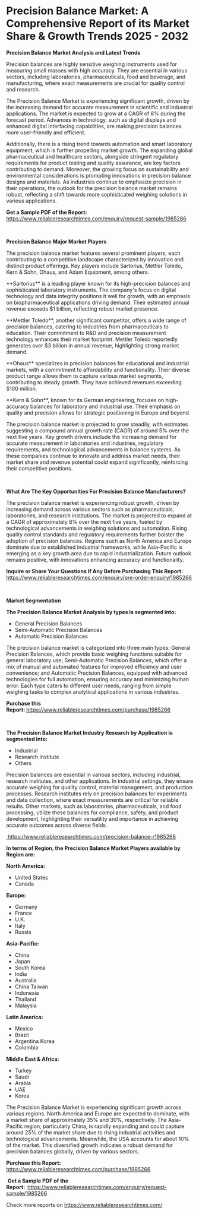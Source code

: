 <p><h1>Precision Balance Market: A Comprehensive Report of its Market Share & Growth Trends 2025 - 2032</h1></p><p><strong>Precision Balance Market Analysis and Latest Trends</strong></p>
<p><p>Precision balances are highly sensitive weighing instruments used for measuring small masses with high accuracy. They are essential in various sectors, including laboratories, pharmaceuticals, food and beverage, and manufacturing, where exact measurements are crucial for quality control and research.</p><p>The Precision Balance Market is experiencing significant growth, driven by the increasing demand for accurate measurement in scientific and industrial applications. The market is expected to grow at a CAGR of 8% during the forecast period. Advances in technology, such as digital displays and enhanced digital interfacing capabilities, are making precision balances more user-friendly and efficient.</p><p>Additionally, there is a rising trend towards automation and smart laboratory equipment, which is further propelling market growth. The expanding global pharmaceutical and healthcare sectors, alongside stringent regulatory requirements for product testing and quality assurance, are key factors contributing to demand. Moreover, the growing focus on sustainability and environmental considerations is prompting innovations in precision balance designs and materials. As industries continue to emphasize precision in their operations, the outlook for the precision balance market remains robust, reflecting a shift towards more sophisticated weighing solutions in various applications.</p></p>
<p><strong>Get a Sample PDF of the Report:&nbsp;</strong> <a href="https://www.reliableresearchtimes.com/enquiry/request-sample/1985266?utm_campaign=3004&utm_medium=2&utm_source=Github&utm_content=ia&utm_term=10042025&utm_id=precision-balance">https://www.reliableresearchtimes.com/enquiry/request-sample/1985266</a></p>
<p>&nbsp;</p>
<p><strong>Precision Balance Major Market Players</strong></p>
<p><p>The precision balance market features several prominent players, each contributing to a competitive landscape characterized by innovation and distinct product offerings. Key players include Sartorius, Mettler Toledo, Kern & Sohn, Ohaus, and Adam Equipment, among others.</p><p>**Sartorius** is a leading player known for its high-precision balances and sophisticated laboratory instruments. The company's focus on digital technology and data integrity positions it well for growth, with an emphasis on biopharmaceutical applications driving demand. Their estimated annual revenue exceeds $1 billion, reflecting robust market presence.</p><p>**Mettler Toledo**, another significant competitor, offers a wide range of precision balances, catering to industries from pharmaceuticals to education. Their commitment to R&D and precision measurement technology enhances their market footprint. Mettler Toledo reportedly generates over $3 billion in annual revenue, highlighting strong market demand.</p><p>**Ohaus** specializes in precision balances for educational and industrial markets, with a commitment to affordability and functionality. Their diverse product range allows them to capture various market segments, contributing to steady growth. They have achieved revenues exceeding $100 million.</p><p>**Kern & Sohn**, known for its German engineering, focuses on high-accuracy balances for laboratory and industrial use. Their emphasis on quality and precision allows for strategic positioning in Europe and beyond.</p><p>The precision balance market is projected to grow steadily, with estimates suggesting a compound annual growth rate (CAGR) of around 5% over the next five years. Key growth drivers include the increasing demand for accurate measurement in laboratories and industries, regulatory requirements, and technological advancements in balance systems. As these companies continue to innovate and address market needs, their market share and revenue potential could expand significantly, reinforcing their competitive positions.</p></p>
<p>&nbsp;</p>
<p><strong>What Are The Key Opportunities For Precision Balance Manufacturers?</strong></p>
<p><p>The precision balance market is experiencing robust growth, driven by increasing demand across various sectors such as pharmaceuticals, laboratories, and research institutions. The market is projected to expand at a CAGR of approximately 8% over the next five years, fueled by technological advancements in weighing solutions and automation. Rising quality control standards and regulatory requirements further bolster the adoption of precision balances. Regions such as North America and Europe dominate due to established industrial frameworks, while Asia-Pacific is emerging as a key growth area due to rapid industrialization. Future outlook remains positive, with innovations enhancing accuracy and functionality.</p></p>
<p><strong>Inquire or Share Your Questions If Any Before Purchasing This Report:</strong> <a href="https://www.reliableresearchtimes.com/enquiry/pre-order-enquiry/1985266?utm_campaign=3004&utm_medium=2&utm_source=Github&utm_content=ia&utm_term=10042025&utm_id=precision-balance">https://www.reliableresearchtimes.com/enquiry/pre-order-enquiry/1985266</a></p>
<p>&nbsp;</p>
<p><strong>Market Segmentation</strong></p>
<p><strong>The Precision Balance Market Analysis by types is segmented into:</strong></p>
<p><ul><li>General Precision Balances</li><li>Semi-Automatic Precision Balances</li><li>Automatic Precision Balances</li></ul></p>
<p><p>The precision balance market is categorized into three main types: General Precision Balances, which provide basic weighing functions suitable for general laboratory use; Semi-Automatic Precision Balances, which offer a mix of manual and automated features for improved efficiency and user convenience; and Automatic Precision Balances, equipped with advanced technologies for full automation, ensuring accuracy and minimizing human error. Each type caters to different user needs, ranging from simple weighing tasks to complex analytical applications in various industries.</p></p>
<p><strong>Purchase this Report:&nbsp;</strong><a href="https://www.reliableresearchtimes.com/purchase/1985266?utm_campaign=3004&utm_medium=2&utm_source=Github&utm_content=ia&utm_term=10042025&utm_id=precision-balance">https://www.reliableresearchtimes.com/purchase/1985266</a></p>
<p>&nbsp;</p>
<p><strong>The Precision Balance Market Industry Research by Application is segmented into:</strong></p>
<p><ul><li>Industrial</li><li>Research Institute</li><li>Others</li></ul></p>
<p><p>Precision balances are essential in various sectors, including industrial, research institutes, and other applications. In industrial settings, they ensure accurate weighing for quality control, material management, and production processes. Research institutes rely on precision balances for experiments and data collection, where exact measurements are critical for reliable results. Other markets, such as laboratories, pharmaceuticals, and food processing, utilize these balances for compliance, safety, and product development, highlighting their versatility and importance in achieving accurate outcomes across diverse fields.</p></p>
<p><a href="https://www.reliableresearchtimes.com/precision-balance-r1985266?utm_campaign=3004&utm_medium=2&utm_source=Github&utm_content=ia&utm_term=10042025&utm_id=precision-balance">&nbsp;https://www.reliableresearchtimes.com/precision-balance-r1985266</a></p>
<p><strong>In terms of Region, the Precision Balance Market Players available by Region are:</strong></p>
<p>
    <p> <strong> North America: </strong>
        <ul>
            <li>United States</li>
            <li>Canada</li>
        </ul>
        </p> 
    <p> <strong> Europe: </strong>
        <ul>
            <li>Germany</li>
            <li>France</li>
            <li>U.K.</li>
            <li>Italy</li>
            <li>Russia</li>
        </ul>
        </p> 
    <p> <strong> Asia-Pacific: </strong>
        <ul>
            <li>China</li>
            <li>Japan</li>
            <li>South Korea</li>
            <li>India</li>
            <li>Australia</li>
            <li>China Taiwan</li>
            <li>Indonesia</li>
            <li>Thailand</li>
            <li>Malaysia</li>
        </ul>
        </p> 
    <p> <strong> Latin America: </strong>
        <ul>
            <li>Mexico</li>
            <li>Brazil</li>
            <li>Argentina Korea</li>
            <li>Colombia</li>
        </ul>
        </p> 
    <p> <strong> Middle East & Africa: </strong>
        <ul>
            <li>Turkey</li>
            <li>Saudi</li>
            <li>Arabia</li>
            <li>UAE</li>
            <li>Korea</li>
        </ul>
    </p>
    </p>
<p><p>The Precision Balance Market is experiencing significant growth across various regions. North America and Europe are expected to dominate, with a market share of approximately 35% and 30%, respectively. The Asia-Pacific region, particularly China, is rapidly expanding and could capture around 25% of the market share due to rising industrial activities and technological advancements. Meanwhile, the USA accounts for about 10% of the market. This diversified growth indicates a robust demand for precision balances globally, driven by various sectors.</p></p>
<p><strong>Purchase this Report: </strong><a href="https://www.reliableresearchtimes.com/purchase/1985266?utm_campaign=3004&utm_medium=2&utm_source=Github&utm_content=ia&utm_term=10042025&utm_id=precision-balance">https://www.reliableresearchtimes.com/purchase/1985266</a></p>
<p>&nbsp;<strong>Get a Sample PDF of the Report:&nbsp;&nbsp;</strong><a href="https://www.reliableresearchtimes.com/enquiry/request-sample/1985266?utm_campaign=3004&utm_medium=2&utm_source=Github&utm_content=ia&utm_term=10042025&utm_id=precision-balance">https://www.reliableresearchtimes.com/enquiry/request-sample/1985266</a></p>
<p><strong></strong></p>
<p>Check more reports on <a href="https://www.reliableresearchtimes.com/?utm_campaign=3004&utm_medium=2&utm_source=Github&utm_content=ia&utm_term=10042025&utm_id=precision-balance">https://www.reliableresearchtimes.com/</a></p>
